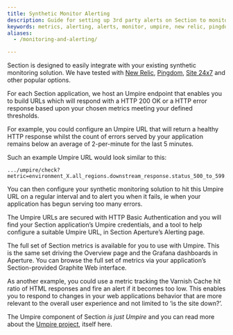 ```yaml
---
title: Synthetic Monitor Alerting
description: Guide for setting up 3rd party alerts on Section to monitor your website.  
keywords: metrics, alerting, alerts, monitor, umpire, new relic, pingdom, website performance, website security, content delivery network, CDN
aliases:
  - /monitoring-and-alerting/

---
```


Section is designed to easily integrate with your existing synthetic monitoring solution. We have tested with [New Relic], [Pingdom], [Site 24x7] and other popular options.

For each Section application, we host an Umpire endpoint that enables you to build URLs which will respond with a HTTP 200 OK or a HTTP error response based upon your chosen metrics meeting your defined thresholds.

For example, you could configure an Umpire URL that will return a healthy HTTP response whilst the count of errors served by your application remains below an average of 2-per-minute for the last 5 minutes.

Such an example Umpire URL would look similar to this:

    .../umpire/check?metric=environment_X.all_regions.downstream_response.status_500_to_599.count&max=2&range=300

You can then configure your synthetic monitoring solution to hit this Umpire URL on a regular interval and to alert you when it fails, ie when your application has begun serving too many errors.

The Umpire URLs are secured with HTTP Basic Authentication and you will find your Section application’s Umpire credentials, and a tool to help configure a suitable Umpire URL, in Section Aperture’s Alerting page.

The full set of Section metrics is available for you to use with Umpire. This is the same set driving the Overview page and the Grafana dashboards in Aperture. You can browse the full set of metrics via your application’s Section-provided Graphite Web interface.

As another example, you could use a metric tracking the Varnish Cache  hit ratio of HTML responses and fire an alert if it becomes too low. This enables you to respond to changes in your web applications behavior that are more relevant to the overall user experience and not limited to ‘is the site down?’.

The Umpire component of Section *is just Umpire* and you can read more about the [Umpire project], itself here.

  [New Relic]: https://newrelic.com
  [Pingdom]: https://www.pingdom.com
  [Site 24x7]: https://www.site24x7.com
  [Umpire project]: https://github.com/heroku/umpire#umpire
